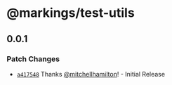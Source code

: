 # @markings/test-utils

## 0.0.1
### Patch Changes



- [`a417548`](https://github.com/Thinkmill/markings/commit/a4175484f2af47e9db1f17677e6d8a33066267e7) Thanks [@mitchellhamilton](https://github.com/mitchellhamilton)! - Initial Release
